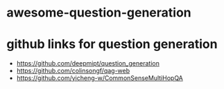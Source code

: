 # awesome-question-generation

# github links for question generation
- https://github.com/deepmipt/question_generation
- https://github.com/colinsongf/qag-web
- https://github.com/yicheng-w/CommonSenseMultiHopQA
